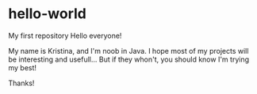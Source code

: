 # hello-world
My first repository
Hello everyone!

My name is Kristina, and I'm noob in Java. I hope most of my projects will be interesting and usefull...
But if they whon't, you should know I'm trying my best! 

Thanks!
